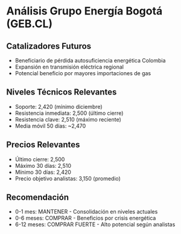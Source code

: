 # Análisis Grupo Energía Bogotá (GEB.CL)

## Catalizadores Futuros

- Beneficiario de pérdida autosuficiencia energética Colombia
- Expansión en transmisión eléctrica regional
- Potencial beneficio por mayores importaciones de gas

## Niveles Técnicos Relevantes

- Soporte: 2,420 (mínimo diciembre)
- Resistencia inmediata: 2,500 (último cierre)
- Resistencia clave: 2,510 (máximo reciente)
- Media móvil 50 días: ~2,470

## Precios Relevantes

- Último cierre: 2,500
- Máximo 30 días: 2,510
- Mínimo 30 días: 2,420
- Precio objetivo analistas: 3,150 (promedio)

## Recomendación

- 0-1 mes: MANTENER - Consolidación en niveles actuales
- 0-6 meses: COMPRAR - Beneficios por crisis energética
- 6-12 meses: COMPRAR FUERTE - Alto potencial según analistas
